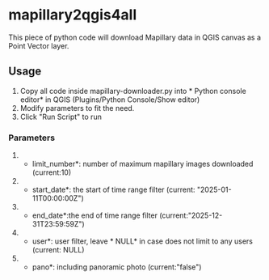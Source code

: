 # mapillary2qgis4all

This piece of python code will download Mapillary data in QGIS canvas as a Point Vector layer.

## Usage

1. Copy all code inside mapillary-downloader.py into * Python console editor* in QGIS (Plugins/Python Console/Show editor)
2. Modify parameters to fit the need.
3. Click "Run Script" to run

### Parameters

1. * limit_number*: number of maximum mapillary images downloaded (current:10)
2. * start_date*: the start of time range filter (current: "2025-01-11T00:00:00Z")
3. * end_date*:the end of time range filter (current:"2025-12-31T23:59:59Z")
4. * user*: user filter, leave * NULL* in case does not limit to any users (current: NULL)
5. * pano*: including panoramic photo (current:"false")